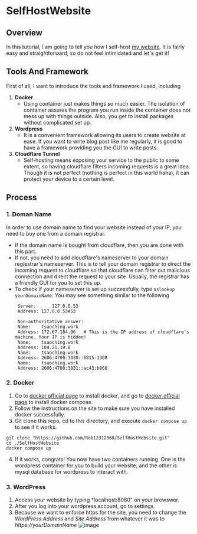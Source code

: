 # SelfHostWebsite

## Overview
In this tutorial, I am going to tell you how I self-host [my website](https://tsaoching.work). It is fairly easy and straightforward, so do not feel intimidated and let's get it!

## Tools And Framework
First of all, I want to introduce the tools and framework I used, including
1. **Docker**
   - Using container just makes things so much easier. The isolation of container assures the program you run inside the container does not mess up with things outside. Also, you get to install packages without complicated set up.
3. **Wordpress**
   - It is a convenient framework allowing its users to create website at ease. If you want to write blog post like me regularly, it is good to have a framework providing you the GUI to write posts.
5. **Cloudflare Tunnel**
   - Self-hosting means exposing your service to the public to some extent, so having cloudflare filters incoming requests is a great idea. Though it is not perfect (nothing is perfect in this world haha), it can protect your device to a certain level.

## Process
### 1. Doman Name
In order to use domain name to find your website instead of your IP, you need to buy one from a domain registrar.
- If the domain name is bought from cloudflare, then you are done with this part.
- If not, you need to add cloudflare's nameserver to your domain regiestrar's nameserver. This is to tell your domain registrar to direct the incoming request to cloudflare so that cloudflare can filter out malicious connection and direct the request to your site. Usually, the registrar has a friendly GUI for you to set this up.
- To check if your nameserver is set up successfully, type `nslookup yourDomainName`. You may see something similar to the following
  ```
   Server:		127.0.0.53
   Address:	127.0.0.53#53
   
   Non-authoritative answer:
   Name:	tsaoching.work
   Address: 172.67.184.96   # This is the IP address of cloudflare's machine. Your IP is hidden!
   Name:	tsaoching.work
   Address: 104.21.19.8
   Name:	tsaoching.work
   Address: 2606:4700:3030::6815:1308
   Name:	tsaoching.work
   Address: 2606:4700:3031::ac43:b860

  ```
### 2. Docker
1. Go to [docker official page](https://docs.docker.com/engine/install/) to install docker, and go to [docker official page](https://docs.docker.com/compose/install/) to install docker compose.
2. Follow the instructions on the site to make sure you have installed docker successfully.
3. Git clone this repo, cd to this directory, and execute `docker compose up` to see if it works.
```
git clone "https://github.com/Rob12312368/SelfHostWebsite.git"
cd ./SelfHostWebsite 
docker compose up
```
4. If it works, congrats! You now have two containers running. One is the wordpress container for you to build your website, and the other is mysql database for wordpress to interact with.

### 3. WordPress
1. Access your website by typing *localhost:8080" on your browswer.
2. After you log into your wordpress account, go to settings.
3. Because we want to enforce https for the site, you need to change the *WordPress Address* and *Site Address* from whatever it was to *https://yourDomainName*
![image](https://github.com/Rob12312368/SelfHostWebsite/assets/56261402/7c70650f-e86f-496e-83ec-7ad12c7e8c18)

